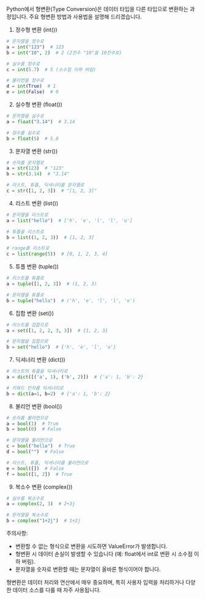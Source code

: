 Python에서 형변환(Type Conversion)은 데이터 타입을 다른 타입으로 변환하는 과정입니다. 주요 형변환 방법과 사용법을 설명해 드리겠습니다.

1. 정수형 변환 (int())

```python
# 문자열을 정수로
a = int("123")  # 123
b = int("10", 2)  # 2 (2진수 "10"을 10진수로)

# 실수를 정수로
c = int(5.7)  # 5 (소수점 이하 버림)

# 불리언을 정수로
d = int(True)  # 1
e = int(False)  # 0
```

2. 실수형 변환 (float())

```python
# 문자열을 실수로
a = float("3.14")  # 3.14

# 정수를 실수로
b = float(5)  # 5.0
```

3. 문자열 변환 (str())

```python
# 숫자를 문자열로
a = str(123)  # "123"
b = str(3.14)  # "3.14"

# 리스트, 튜플, 딕셔너리를 문자열로
c = str([1, 2, 3])  # "[1, 2, 3]"
```

4. 리스트 변환 (list())

```python
# 문자열을 리스트로
a = list("hello")  # ['h', 'e', 'l', 'l', 'o']

# 튜플을 리스트로
b = list((1, 2, 3))  # [1, 2, 3]

# range를 리스트로
c = list(range(5))  # [0, 1, 2, 3, 4]
```

5. 튜플 변환 (tuple())

```python
# 리스트를 튜플로
a = tuple([1, 2, 3])  # (1, 2, 3)

# 문자열을 튜플로
b = tuple("hello")  # ('h', 'e', 'l', 'l', 'o')
```

6. 집합 변환 (set())

```python
# 리스트를 집합으로
a = set([1, 2, 2, 3, 3])  # {1, 2, 3}

# 문자열을 집합으로
b = set("hello")  # {'h', 'e', 'l', 'o'}
```

7. 딕셔너리 변환 (dict())

```python
# 리스트의 튜플을 딕셔너리로
a = dict([('a', 1), ('b', 2)])  # {'a': 1, 'b': 2}

# 키워드 인자를 딕셔너리로
b = dict(a=1, b=2)  # {'a': 1, 'b': 2}
```

8. 불리언 변환 (bool())

```python
# 숫자를 불리언으로
a = bool(1)  # True
b = bool(0)  # False

# 문자열을 불리언으로
c = bool("hello")  # True
d = bool("")  # False

# 리스트, 튜플, 딕셔너리를 불리언으로
e = bool([])  # False
f = bool([1, 2])  # True
```

9. 복소수 변환 (complex())

```python
# 실수를 복소수로
a = complex(2, 3)  # 2+3j

# 문자열을 복소수로
b = complex("1+2j")  # 1+2j
```

주의사항:
- 변환할 수 없는 형식으로 변환을 시도하면 ValueError가 발생합니다.
- 형변환 시 데이터 손실이 발생할 수 있습니다 (예: float에서 int로 변환 시 소수점 이하 버림).
- 문자열을 숫자로 변환할 때는 문자열이 올바른 형식이어야 합니다.

형변환은 데이터 처리와 연산에서 매우 중요하며, 특히 사용자 입력을 처리하거나 다양한 데이터 소스를 다룰 때 자주 사용됩니다.